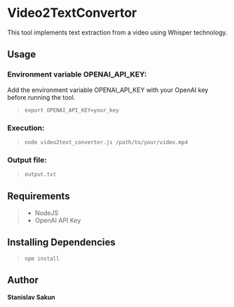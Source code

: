 # Video2TextConvertor

This tool implements text extraction from a video using Whisper technology.

## Usage

### Environment variable OPENAI_API_KEY:

Add the environment variable OPENAI_API_KEY with your OpenAI key before running the tool.

> `export OPENAI_API_KEY=your_key`

### Execution:

> `node video2text_converter.js /path/to/your/video.mp4`

### Output file:

> `output.txt`

## Requirements

> - NodeJS
> - OpenAI API Key

## Installing Dependencies

> `npm install`

## Author

**Stanislav Sakun**

